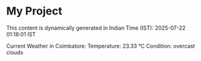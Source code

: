 # My Project

This content is dynamically generated in Indian Time (IST): 2025-07-22 01:18:01 IST


Current Weather in Coimbatore:
Temperature: 23.33 °C
Condition: overcast clouds
